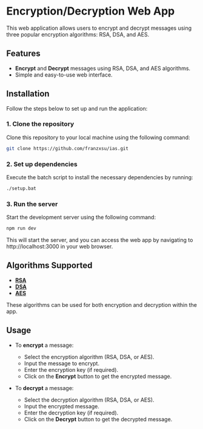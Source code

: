 # Encryption/Decryption Web App

This web application allows users to encrypt and decrypt messages using three popular encryption algorithms: RSA, DSA, and AES. 

## Features
- **Encrypt** and **Decrypt** messages using RSA, DSA, and AES algorithms.
- Simple and easy-to-use web interface.

## Installation

Follow the steps below to set up and run the application:

### 1. Clone the repository
Clone this repository to your local machine using the following command:

```bash
git clone https://github.com/franzxsu/ias.git
```

### 2. Set up dependencies
Execute the batch script to install the necessary dependencies by running:
```bash
./setup.bat
```

### 3. Run the server
Start the development server using the following command:
```bash
npm run dev
```
This will start the server, and you can access the web app by navigating to http://localhost:3000 in your web browser.

## Algorithms Supported
- [**RSA**](https://en.wikipedia.org/wiki/RSA_(cryptosystem))
- [**DSA**](https://en.wikipedia.org/wiki/Digital_Signature_Algorithm)
- [**AES**](https://en.wikipedia.org/wiki/Advanced_Encryption_Standard)

These algorithms can be used for both encryption and decryption within the app.

## Usage

- To **encrypt** a message:
  - Select the encryption algorithm (RSA, DSA, or AES).
  - Input the message to encrypt.
  - Enter the encryption key (if required).
  - Click on the **Encrypt** button to get the encrypted message.

- To **decrypt** a message:
  - Select the decryption algorithm (RSA, DSA, or AES).
  - Input the encrypted message.
  - Enter the decryption key (if required).
  - Click on the **Decrypt** button to get the decrypted message.
